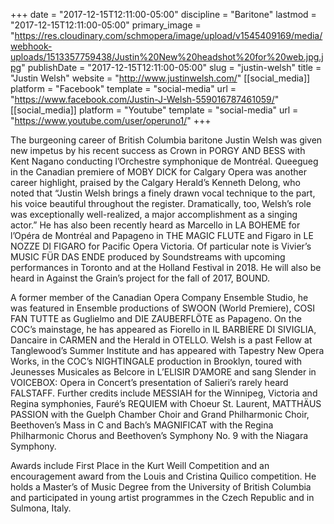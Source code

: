 +++
date = "2017-12-15T12:11:00-05:00"
discipline = "Baritone"
lastmod = "2017-12-15T12:11:00-05:00"
primary_image = "https://res.cloudinary.com/schmopera/image/upload/v1545409169/media/webhook-uploads/1513357759438/Justin%20New%20headshot%20for%20web.jpg.jpg"
publishDate = "2017-12-15T12:11:00-05:00"
slug = "justin-welsh"
title = "Justin Welsh"
website = "http://www.justinwelsh.com/"
[[social_media]]
platform = "Facebook"
template = "social-media"
url = "https://www.facebook.com/Justin-J-Welsh-559016787461059/"
[[social_media]]
platform = "Youtube"
template = "social-media"
url = "https://www.youtube.com/user/operuno1/"
+++

The burgeoning career of British Columbia baritone Justin Welsh was given new impetus by his recent success as Crown in PORGY AND BESS with Kent Nagano conducting l’Orchestre symphonique de Montréal. Queegueg in the Canadian premiere of MOBY DICK for Calgary Opera was another career highlight, praised by the Calgary Herald’s Kenneth Delong, who noted that “Justin Welsh brings a finely drawn vocal technique to the part, his voice beautiful throughout the register. Dramatically, too, Welsh’s role was exceptionally well-realized, a major accomplishment as a singing actor.” He has also been recently heard as Marcello in LA BOHEME for l’Opéra de Montréal and Papageno in THE MAGIC FLUTE and Figaro in LE NOZZE DI FIGARO for Pacific Opera Victoria. Of particular note is Vivier’s MUSIC FÜR DAS ENDE produced by Soundstreams with upcoming performances in Toronto and at the Holland Festival in 2018. He will also be heard in Against the Grain’s project for the fall of 2017, BOUND.

A former member of the Canadian Opera Company Ensemble Studio, he was featured in Ensemble productions of SWOON (World Premiere), COSI FAN TUTTE as Guglielmo and DIE ZAUBERFLÖTE as Papageno. On the COC’s mainstage, he has appeared as Fiorello in IL BARBIERE DI SIVIGLIA, Dancaire in CARMEN and the Herald in OTELLO. Welsh is a past Fellow at Tanglewood’s Summer Institute and has appeared with Tapestry New Opera Works, in the COC’s NIGHTINGALE production in Brooklyn, toured with Jeunesses Musicales as Belcore in L’ELISIR D’AMORE and sang Slender in VOICEBOX: Opera in Concert’s presentation of Salieri’s rarely heard FALSTAFF. Further credits include MESSIAH for the Winnipeg, Victoria and Regina symphonies, Fauré’s REQUIEM with Choeur St. Laurent, MATTHÄUS PASSION with the Guelph Chamber Choir and Grand Philharmonic Choir, Beethoven’s Mass in C and Bach’s MAGNIFICAT with the Regina Philharmonic Chorus and Beethoven’s Symphony No. 9 with the Niagara Symphony.

Awards include First Place in the Kurt Weill Competition and an encouragement award from the Louis and Cristina Quilico competition. He holds a Master’s of Music Degree from the University of British Columbia and participated in young artist programmes in the Czech Republic and in Sulmona, Italy.
